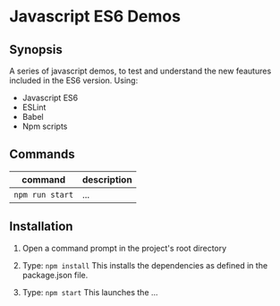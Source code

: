 # Javascript ES6 Demos

## Synopsis

A series of javascript demos, to test and understand the new feautures included in the ES6 version. Using: 

- Javascript ES6
- ESLint
- Babel
- Npm scripts

## Commands

command | description
--- | ---
`npm run start`| ...

## Installation

1) Open a command prompt in the project's root directory

2) Type: `npm install`
    This installs the dependencies as defined in the package.json file.

3) Type: `npm start`
    This launches the ...
